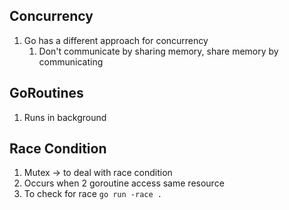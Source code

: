 ## Concurrency

1. Go has a different approach for concurrency
    1. Don't communicate by sharing memory, share memory by communicating

## GoRoutines

1. Runs in background

## Race Condition

1. Mutex -> to deal with race condition
2. Occurs when 2 goroutine access same resource
3. To check for race `go run -race .`
